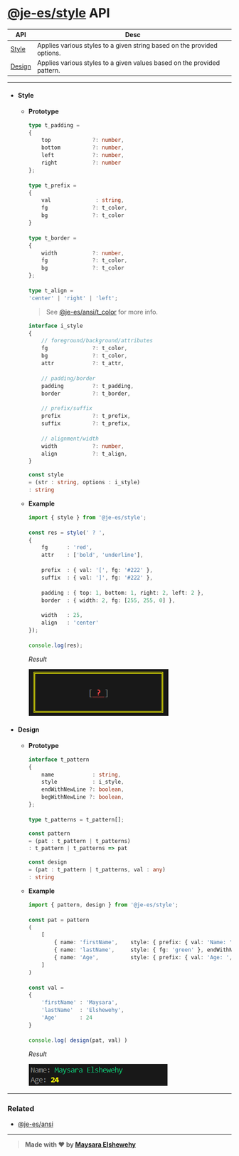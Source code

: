 # [@je-es/style](../../../README.md) API

| API             | Desc                                                                    |
| --------------- | ----------------------------------------------------------------------- |
| [Style](#style) | Applies various styles to a given string based on the provided options. |
| [Design](#design) | Applies various styles to a given values based on the provided pattern. |

---

- #### Style

    - **Prototype**

      ```ts
      type t_padding =
      {
          top             ?: number,
          bottom          ?: number,
          left            ?: number,
          right           ?: number
      };

      type t_prefix =
      {
          val              : string,
          fg              ?: t_color,
          bg              ?: t_color
      }

      type t_border =
      {
          width           ?: number,
          fg              ?: t_color,
          bg              ?: t_color
      };

      type t_align =
      'center' | 'right' | 'left';
      ```

      > See [@je-es/ansi/t_color](https://github.com/je-es/ansi/blob/main/src/docs/src/api.md#style) for more info.

      ```ts
      interface i_style
      {
          // foreground/background/attributes
          fg              ?: t_color,
          bg              ?: t_color,
          attr            ?: t_attr,

          // padding/border
          padding         ?: t_padding,
          border          ?: t_border,

          // prefix/suffix
          prefix          ?: t_prefix,
          suffix          ?: t_prefix,

          // alignment/width
          width           ?: number,
          align           ?: t_align,
      }
      ```

      ```ts
      const style
      = (str : string, options : i_style)
      : string
      ```

    - **Example**

      ```ts
      import { style } from '@je-es/style';

      const res = style(' ? ',
      {
          fg      : 'red',
          attr    : ['bold', 'underline'],

          prefix  : { val: '[', fg: '#222' },
          suffix  : { val: ']', fg: '#222' },

          padding : { top: 1, bottom: 1, right: 2, left: 2 },
          border  : { width: 2, fg: [255, 255, 0] },

          width   : 25,
          align   : 'center'
      });

      console.log(res);
      ```

      _Result_

      ![result](../dist/img/res.png)


- #### Design

    - **Prototype**

      ```ts
      interface t_pattern
      {
          name            : string,
          style           : i_style,
          endWithNewLine ?: boolean,
          begWithNewLine ?: boolean,
      };

      type t_patterns = t_pattern[];
      ```

      ```ts
      const pattern
      = (pat : t_pattern | t_patterns)
      : t_pattern | t_patterns => pat
      ```

      ```ts
      const design
      = (pat : t_pattern | t_patterns, val : any)
      : string
      ```

    - **Example**

        ```ts
        import { pattern, design } from '@je-es/style';

        const pat = pattern
        (
            [
                { name: 'firstName',    style: { prefix: { val: 'Name: ', fg: '#222' }, fg: 'green' } },
                { name: 'lastName',     style: { fg: 'green' }, endWithNewLine: true },
                { name: 'Age',          style: { prefix: { val: 'Age: ', fg: '#222' }, fg: [255, 255, 0], attr: ['bold'] } }
            ]
        )

        const val =
        {
            'firstName' : 'Maysara',
            'lastName'  : 'Elshewehy',
            'Age'       : 24
        }

        console.log( design(pat, val) )

        ```

      _Result_

      ![result](../dist/img/res2.png)

---

### Related

  - [@je-es/ansi](https://github.com/je-es/ansi)

---



> **Made with ❤ by [Maysara Elshewehy](https://github.com/Maysara-Elshewehy)**
